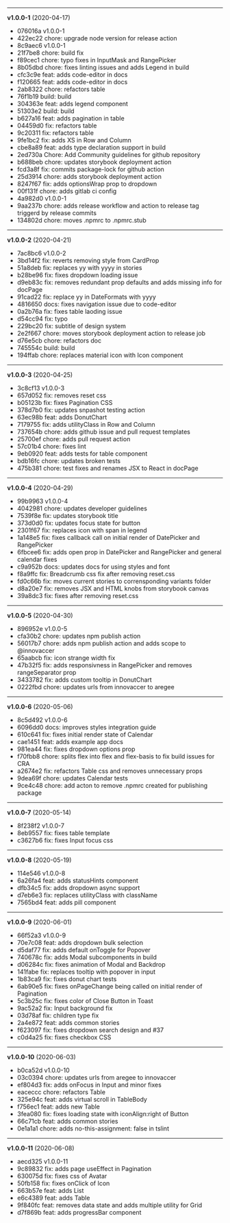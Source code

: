 
-------------------
 **v1.0.0-1**  (2020-04-17) 

* 076016a v1.0.0-1
* 422ec22 chore: upgrade node version for release action
* 8c9aec6 v1.0.0-1
* 21f7be8 chore: build fix
* f89cec1 chore: typo fixes in InputMask and RangePicker
* 8b05dbd chore: fixes linting issues and adds Legend in build
* cfc3c9e feat: adds code-editor in docs
* f120665 feat: adds code-editor in docs
* 2ab8322 chore: refactors table
* 76f1b19 build: build
* 304363e feat: adds legend component
* 51303e2 build: build
* b627a16 feat: adds pagination in table
* 04459d0 fix: refactors table
* 9c20311 fix: refactors table
* 9fe1bc2 fix: adds XS in Row and Column
* cbe8a89 feat: adds type declaration support in build
* 2ed730a Chore: Add Community guidelines for github repository
* b688beb chore: updates storybook deployment action
* fcd3a8f fix: commits package-lock for github action
* 25d3914 chore: adds storybook deployment action
* 8247f67 fix: adds optionsWrap prop to dropdown
* 00f131f chore: adds gitlab ci config
* 4a982d0 v1.0.0-1
* 9aa237b chore: adds release workflow and action to release tag triggerd by release commits
* 134802d chore: moves .npmrc to .npmrc.stub

-------------------
 **v1.0.0-2**  (2020-04-21) 

* 7ac8bc6 v1.0.0-2
* 3bd14f2 fix: reverts removing style from CardProp
* 51a8deb fix: replaces yy with yyyy in stories
* b28be96 fix: fixes dropdown loading issue
* d9eb83c fix: removes redundant prop defaults and adds missing info for docPage
* 91cad22 fix: replace yy in DateFormats with yyyy
* 4816650 docs: fixes navigation issue due to code-editor
* 0a2b76a fix: fixes table laoding issue
* d54cc94 fix: typo
* 229bc20 fix: subtitle of design system
* 2e2f667 chore: moves storybook deployment action to release job
* d76e5cb chore: refactors doc
* 745554c build: build
* 194ffab chore: replaces material icon with Icon component

-------------------
 **v1.0.0-3**  (2020-04-25) 

* 3c8cf13 v1.0.0-3
* 657d052 fix: removes reset css
* b05123b fix: fixes Pagination CSS
* 378d7b0 fix: updates snpashot testing action
* 63ec98b feat: adds DonutChart
* 7179755 fix: adds utilityClass in Row and Column
* 737654b chore: adds github issue and pull request templates
* 25700ef chore: adds pull request action
* 57c01b4 chore: fixes lint
* 9eb0920 feat: adds tests for table component
* bdb16fc chore: updates broken tests
* 475b381 chore: test fixes and renames JSX to React in docPage

-------------------
 **v1.0.0-4**  (2020-04-29) 

* 99b9963 v1.0.0-4
* 4042981 chore: updates developer guidelines
* 7539f8e fix: updates storybook title
* 373d0d0 fix: updates focus state for button
* 2301f67 fix: replaces icon with span in legend
* 1a148e5 fix: fixes callback call on initial render of DatePicker and RangePicker
* 6fbcee6 fix: adds open prop in DatePicker and RangePicker and general calendar fixes
* c9a952b docs: updates docs for using styles and font
* f8a9ffc fix: Breadcrumb css fix after removing reset.css
* fd0c66b fix: moves current stories to corrensponding variants folder
* d8a20e7 fix: removes JSX and HTML knobs from storybook canvas
* 39a8dc3 fix: fixes after removing reset.css

-------------------
 **v1.0.0-5**  (2020-04-30) 

* 896952e v1.0.0-5
* cfa30b2 chore: updates npm publish action
* 56017b7 chore: adds npm publish action and adds scope to @innovaccer
* 65aabcb fix: icon strange width fix
* 47b32f5 fix: adds responsivness in RangePicker and removes rangeSeparator prop
* 3433782 fix: adds custom tooltip in DonutChart
* 0222fbd chore: updates urls from innovaccer to aregee

-------------------
 **v1.0.0-6**  (2020-05-06) 

* 8c5d492 v1.0.0-6
* 6096dd0 docs: improves styles integration guide
* 610c641 fix: fixes initial render state of Calendar
* cae1451 feat: adds example app docs
* 981ea44 fix: fixes dropdown options prop
* f70fbb8 chore: splits flex into flex and flex-basis to fix build issues for CRA
* a2674e2 fix: refactors Table css and removes unnecessary props
* 9dea69f chore: updates Calendar tests
* 9ce4c48 chore: add acton to remove .npmrc created for publishing package

-------------------
 **v1.0.0-7**  (2020-05-14) 

* 8f238f2 v1.0.0-7
* 8eb9557 fix: fixes table template
* c3627b6 fix: fixes Input focus css

-------------------
 **v1.0.0-8**  (2020-05-19) 

* 114e546 v1.0.0-8
* 6a26fa4 feat: adds statusHints component
* dfb34c5 fix: adds dropdown async support
* d7eb6e3 fix: replaces utilityClass with className
* 7565bd4 feat: adds pill component

-------------------
 **v1.0.0-9**  (2020-06-01) 

* 66f52a3 v1.0.0-9
* 70e7c08 feat: adds dropdown bulk selection
* d5daf77 fix: adds default onToggle for Popover
* 740678c fix: adds Modal subcomponents in build
* d06284c fix: fixes animation of Modal and Backdrop
* 141fabe fix: replaces tooltip with popover in input
* 1b83ca9 fix: fixes donut chart tests
* 6ab90e5 fix: fixes onPageChange being called on initial render of Pagination
* 5c3b25c fix: fixes color of Close Button in Toast
* 9ac52a2 fix: Input background fix
* 03d78af fix: children type fix
* 2a4e872 feat: adds common stories
* f623097 fix: fixes dropdown search design and #37
* c0d4a25 fix: fixes checkbox CSS

-------------------
 **v1.0.0-10**  (2020-06-03) 

* b0ca52d v1.0.0-10
* 03c0394 chore: updates urls from aregee to innovaccer
* ef804d3 fix: adds onFocus in Input and minor fixes
* eaceccc chore: refactors Table
* 325e94c feat: adds virtual scroll in TableBody
* f756ec1 feat: adds new Table
* 3fea080 fix: fixes loading state with iconAlign:right of Button
* 66c71cb feat: adds common stories
* 0e1a1a1 chore: adds no-this-assignment: false in tslint

-------------------
 **v1.0.0-11**  (2020-06-08) 

* aecd325 v1.0.0-11
* 9c89832 fix: adds page useEffect in Pagination
* 630075d fix: fixes css of Avatar
* 50fb158 fix: fixes onClick of Icon
* 663b57e feat: adds List
* e6c4389 feat: adds Table
* 9f840fc feat: removes data state and adds multiple utility for Grid
* d7f869b feat: adds progressBar component

